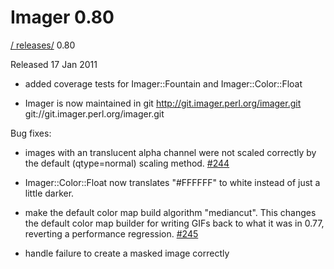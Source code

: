 # Imager 0.80

[ / ](..) [releases/](./) 0.80

Released 17 Jan 2011

- added coverage tests for Imager::Fountain and Imager::Color::Float

- Imager is now maintained in git http://git.imager.perl.org/imager.git git://git.imager.perl.org/imager.git

Bug fixes:

- images with an translucent alpha channel were not scaled correctly by the default (qtype=normal) scaling method. [#244](https://github.com/tonycoz/imager/issues/244)

- Imager::Color::Float now translates "#FFFFFF" to white instead of just a little darker.

- make the default color map build algorithm "mediancut". This changes the default color map builder for writing GIFs back to what it was in 0.77, reverting a performance regression. [#245](https://github.com/tonycoz/imager/issues/245)

- handle failure to create a masked image correctly
